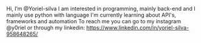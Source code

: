 Hi, I’m @Yoriel-silva
I am interested in programming, mainly back-end and I mainly use python with language
I'm currently learning about API's, frameworks and automation
To reach me you can go to my instagram @y0riel or through my linkedin: https://www.linkedin.com/in/yoriel-silva-958648265/

<!---
Yoriel-silva/Yoriel-silva is a ✨ special ✨ repository because its `README.md` (this file) appears on your GitHub profile.
You can click the Preview link to take a look at your changes.
--->
